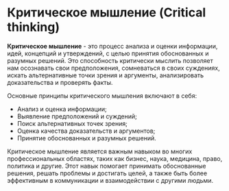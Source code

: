 # Критическое мышление (Critical thinking)

**Критическое мышление** - это процесс анализа и оценки информации, идей, концепций и утверждений, с целью принятия обоснованных и разумных решений. Это способность критически мыслить позволяет нам осознавать свои предположения, сомневаться в своих суждениях, искать альтернативные точки зрения и аргументы, анализировать доказательства и проверять факты.

Основные принципы критического мышления включают в себя:

* Анализ и оценка информации;
* Выявление предположений и суждений;
* Поиск альтернативных точек зрения;
* Оценка качества доказательств и аргументов;
* Принятие обоснованных и разумных решений.

Критическое мышление является важным навыком во многих профессиональных областях, таких как бизнес, наука, медицина, право, политика и другие. Этот навык помогает принимать обоснованные решения, решать проблемы и достигать целей, а также быть более эффективным в коммуникации и взаимодействии с другими людьми.
